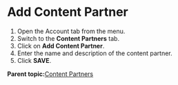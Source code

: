 # Add Content Partner

1.  Open the Account tab from the menu.
2.  Switch to the **Content Partners** tab.
3.  Click on **Add Content Partner**.
4.  Enter the name and description of the content partner.
5.  Click **SAVE**.

**Parent topic:**[Content Partners](../../../oadtech/ad_serving/ug/content_partners.md)

